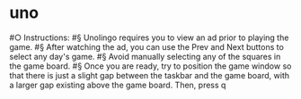 # uno
#○ Instructions:
  #§ Unolingo requires you to view an ad prior to playing the game.
  #§ After watching the ad, you can use the Prev and Next buttons to select any day's game.
  #§ Avoid manually selecting any of the squares in the game board.
  #§ Once you are ready, try to position the game window so that there is just a slight gap between the taskbar and the game board, with a larger gap existing above the game  board. Then, press q

